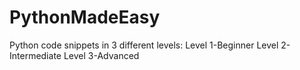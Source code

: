 # PythonMadeEasy
Python code snippets in 3 different levels:
Level 1-Beginner
Level 2-Intermediate
Level 3-Advanced
